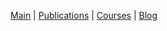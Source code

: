 <div class="container text-center lead">
  <p><a href="/">Main</a> | <a href="/publications">Publications</a> | <a href="/courses">Courses</a> | <a href="/blog">Blog</a></p>
</div>
